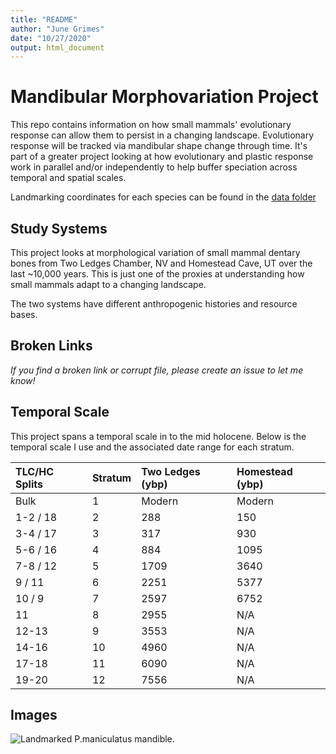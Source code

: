 ```yaml
---
title: "README"
author: "June Grimes"
date: "10/27/2020"
output: html_document
---
```


# Mandibular Morphovariation Project
This repo contains information on how small mammals' evolutionary response can allow them to persist in a changing landscape. Evolutionary response will be tracked via mandibular shape change through time. It's part of a greater project looking at how evolutionary and plastic response work in parallel and/or independently to help buffer speciation across temporal and spatial scales. 

Landmarking coordinates for each species can be found in the [data folder](https://github.com/Juniper41/mandibular_morphovariation/tree/main/data)

## Study Systems
This project looks at morphological variation of small mammal dentary bones from Two Ledges Chamber, NV and Homestead Cave, UT over the last ~10,000 years. This is just one of the proxies at understanding how small mammals adapt to a changing landscape. 

The two systems have different anthropogenic histories and resource bases. 

## Broken Links

_If you find a broken link or corrupt file, please create an issue to let me know!_


## Temporal Scale
This project spans a temporal scale in to the mid holocene. Below is the temporal scale I use and the associated date range for each stratum. 

|TLC/HC Splits|Stratum|Two Ledges (ybp)|Homestead (ybp)|
:--|:--|:--|:--|
Bulk|1|Modern|Modern|
1-2 / 18|2|288|150|
3-4 / 17|3|317|930|
5-6 / 16|4|884|1095|
7-8 / 12|5|1709|3640|
9 / 11|6|2251|5377|
10 / 9|7|2597|6752|
11|8|2955|N/A|
12-13|9|3553|N/A|
14-16|10|4960|N/A|
17-18|11|6090|N/A|
19-20|12|7556|N/A|

## Images

![Landmarked _P.maniculatus_ mandible.](mandibular_morphovariation/output/estplot.jpeg "Landmarked Deer Mouse mandible")

